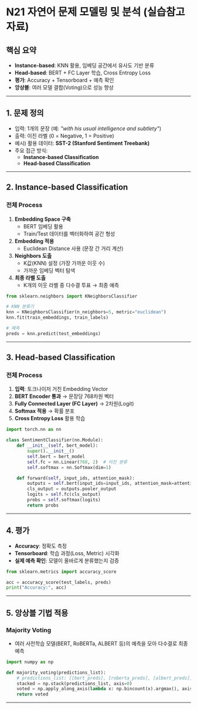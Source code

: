 # N21 자연어 문제 모델링 및 분석 (실습참고자료)

## 핵심 요약

-   **Instance-based**: KNN 활용, 임베딩 공간에서 유사도 기반 분류
-   **Head-based**: BERT + FC Layer 학습, Cross Entropy Loss
-   **평가**: Accuracy + Tensorboard + 예측 확인
-   **앙상블**: 여러 모델 결합(Voting)으로 성능 향상

------------------------------------------------------------------------

## 1. 문제 정의

-   입력: 1개의 문장 (예: *"with his usual intelligence and subtlety"*)
-   출력: 이진 라벨 (0 = Negative, 1 = Positive)
-   예시) 활용 데이터: **SST-2 (Stanford Sentiment Treebank)**
-   주요 접근 방식:
    -   **Instance-based Classification**
    -   **Head-based Classification**

------------------------------------------------------------------------

## 2. Instance-based Classification

### 전체 Process

1.  **Embedding Space 구축**
    -   BERT 임베딩 활용
    -   Train/Test 데이터를 벡터화하여 공간 형성
2.  **Embedding 적용**
    -   Euclidean Distance 사용 (문장 간 거리 계산)
3.  **Neighbors 도출**
    -   K값(KNN) 설정 (가장 가까운 이웃 수)
    -   가까운 임베딩 벡터 탐색
4.  **최종 라벨 도출**
    -   K개의 이웃 라벨 중 다수결 투표 → 최종 예측

``` python
from sklearn.neighbors import KNeighborsClassifier

# KNN 분류기
knn = KNeighborsClassifier(n_neighbors=5, metric="euclidean")
knn.fit(train_embeddings, train_labels)

# 예측
preds = knn.predict(test_embeddings)
```

------------------------------------------------------------------------

## 3. Head-based Classification

### 전체 Process

1.  **입력**: 토크나이저 거친 Embedding Vector
2.  **BERT Encoder 통과** → 문장당 768차원 벡터
3.  **Fully Connected Layer (FC Layer)** → 2차원(Logit)
4.  **Softmax 적용** → 확률 분포
5.  **Cross Entropy Loss** 활용 학습

``` python
import torch.nn as nn

class SentimentClassifier(nn.Module):
    def __init__(self, bert_model):
        super().__init__()
        self.bert = bert_model
        self.fc = nn.Linear(768, 2)  # 이진 분류
        self.softmax = nn.Softmax(dim=1)

    def forward(self, input_ids, attention_mask):
        outputs = self.bert(input_ids=input_ids, attention_mask=attention_mask)
        cls_output = outputs.pooler_output
        logits = self.fc(cls_output)
        probs = self.softmax(logits)
        return probs
```

------------------------------------------------------------------------

## 4. 평가

-   **Accuracy**: 정확도 측정
-   **Tensorboard**: 학습 과정(Loss, Metric) 시각화
-   **실제 예측 확인**: 모델이 올바르게 분류했는지 검증

``` python
from sklearn.metrics import accuracy_score

acc = accuracy_score(test_labels, preds)
print("Accuracy:", acc)
```

------------------------------------------------------------------------

## 5. 앙상블 기법 적용

### Majority Voting

-   여러 사전학습 모델(BERT, RoBERTa, ALBERT 등)의 예측을 모아 다수결로
    최종 예측

``` python
import numpy as np

def majority_voting(predictions_list):
    # predictions_list: [[bert_preds], [roberta_preds], [albert_preds]]
    stacked = np.stack(predictions_list, axis=0)
    voted = np.apply_along_axis(lambda x: np.bincount(x).argmax(), axis=0, arr=stacked)
    return voted
```

------------------------------------------------------------------------

